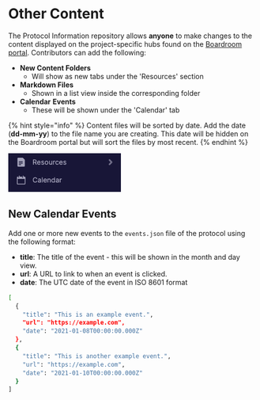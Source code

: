 # Other Content

The Protocol Information repository allows **anyone** to make changes to the content displayed on the project-specific hubs found on the [Boardroom portal](https://app.boardroom.info). Contributors can add the following:

* **New Content Folders**
  * Will show as new tabs under the 'Resources' section
* **Markdown Files**
  * Shown in a list view inside the corresponding folder
* **Calendar** **Events**
  * These will be shown under the 'Calendar' tab

{% hint style="info" %}
Content files will be sorted by date. Add the date \(**dd-mm-yy**\) to the file name you are creating. This date will be hidden on the Boardroom portal but will sort the files by most recent.
{% endhint %}

![These tabs can be found in every project&apos;s navigation sidebar](../.gitbook/assets/image%20%285%29.png)

## New Calendar Events

Add one or more new events to the `events.json` file of the protocol using the following format:

* **title**: The title of the event - this will be shown in the month and day view.
* **url**: A URL to link to when an event is clicked.
* **date**: The UTC date of the event in ISO 8601 format

```bash
[
  {
    "title": "This is an example event.",
    "url": "https://example.com",
    "date": "2021-01-08T00:00:00.000Z"
  },
  {
    "title": "This is another example event.",
    "url": "https://example.com",
    "date": "2021-01-10T00:00:00.000Z"
  }
]
```







